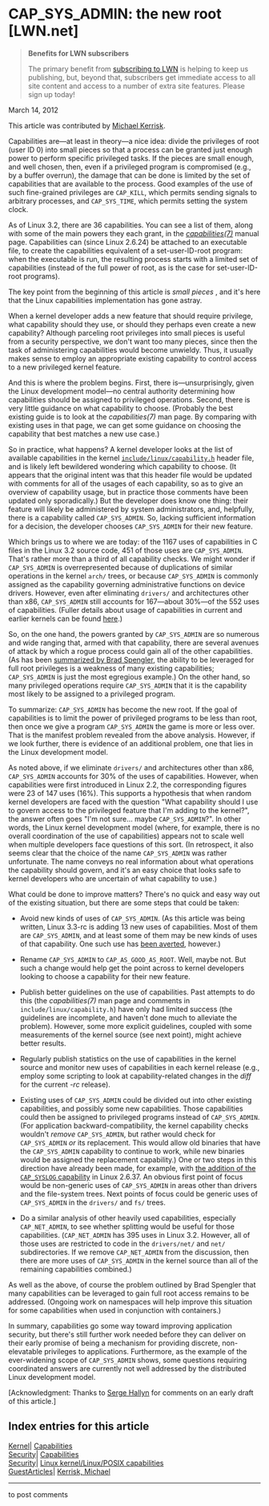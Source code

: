 # CAP_SYS_ADMIN: the new root [LWN.net]

> **Benefits for LWN subscribers**
> 
> The primary benefit from [subscribing to LWN](/Promo/nst-nag5/subscribe) is helping to keep us publishing, but, beyond that, subscribers get immediate access to all site content and access to a number of extra site features. Please sign up today! 

March 14, 2012

This article was contributed by [Michael Kerrisk](http://man7.org/).

Capabilities are—at least in theory—a nice idea: divide the privileges of root (user ID 0) into small pieces so that a process can be granted just enough power to perform specific privileged tasks. If the pieces are small enough, and well chosen, then, even if a privileged program is compromised (e.g., by a buffer overrun), the damage that can be done is limited by the set of capabilities that are available to the process. Good examples of the use of such fine-grained privileges are `CAP_KILL`, which permits sending signals to arbitrary processes, and `CAP_SYS_TIME`, which permits setting the system clock.

As of Linux 3.2, there are 36 capabilities. You can see a list of them, along with some of the main powers they each grant, in the [_capabilities(7)_](http://man7.org/linux/man-pages/man7/capabilities.7.html) manual page. Capabilities can (since Linux 2.6.24) be attached to an executable file, to create the capabilities equivalent of a set-user-ID-root program: when the executable is run, the resulting process starts with a limited set of capabilities (instead of the full power of root, as is the case for set-user-ID-root programs).

The key point from the beginning of this article is _small pieces_ , and it's here that the Linux capabilities implementation has gone astray.

When a kernel developer adds a new feature that should require privilege, what capability should they use, or should they perhaps even create a new capability? Although parceling root privileges into small pieces is useful from a security perspective, we don't want too many pieces, since then the task of administering capabilities would become unwieldy. Thus, it usually makes sense to employ an appropriate existing capability to control access to a new privileged kernel feature.

And this is where the problem begins. First, there is—unsurprisingly, given the Linux development model—no central authority determining how capabilities should be assigned to privileged operations. Second, there is very little guidance on what capability to choose. (Probably the best existing guide is to look at the _capabilities(7)_ man page. By comparing with existing uses in that page, we can get some guidance on choosing the capability that best matches a new use case.)

So in practice, what happens? A kernel developer looks at the list of available capabilities in the kernel [`include/linux/capability.h`](http://lxr.linux.no/#linux/include/linux/capability.h) header file, and is likely left bewildered wondering which capability to choose. (It appears that the original intent was that this header file would be updated with comments for all of the usages of each capability, so as to give an overview of capability usage, but in practice those comments have been updated only sporadically.) But the developer does know one thing: their feature will likely be administered by system administrators, and, helpfully, there is a capability called `CAP_SYS_ADMIN`. So, lacking sufficient information for a decision, the developer chooses `CAP_SYS_ADMIN` for their new feature.

Which brings us to where we are today: of the 1167 uses of capabilities in C files in the Linux 3.2 source code, 451 of those uses are `CAP_SYS_ADMIN`. That's rather more than a third of all capability checks. We might wonder if `CAP_SYS_ADMIN` is overrepresented because of duplications of similar operations in the kernel `arch/` trees, or because `CAP_SYS_ADMIN` is commonly assigned as the capability governing administrative functions on device drivers. However, even after eliminating `drivers/` and architectures other than x86, `CAP_SYS_ADMIN` still accounts for 167—about 30%—of the 552 uses of capabilities. (Fuller details about usage of capabilities in current and earlier kernels can be found [here](http://blog.man7.org/2012/03/kernel-capability-usage-statistics.html).)

So, on the one hand, the powers granted by `CAP_SYS_ADMIN` are so numerous and wide ranging that, armed with that capability, there are several avenues of attack by which a rogue process could gain all of the other capabilities. (As has been [summarized by Brad Spengler](http://forums.grsecurity.net/viewtopic.php?f=7&t=2522), the ability to be leveraged for full root privileges is a weakness of many existing capabilities; `CAP_SYS_ADMIN` is just the most egregious example.) On the other hand, so many privileged operations require `CAP_SYS_ADMIN` that it is the capability most likely to be assigned to a privileged program.

To summarize: `CAP_SYS_ADMIN` has become the new root. If the goal of capabilities is to limit the power of privileged programs to be less than root, then once we give a program `CAP_SYS_ADMIN` the game is more or less over. That is the manifest problem revealed from the above analysis. However, if we look further, there is evidence of an additional problem, one that lies in the Linux development model.

As noted above, if we eliminate `drivers/` and architectures other than x86, `CAP_SYS_ADMIN` accounts for 30% of the uses of capabilities. However, when capabilities were first introduced in Linux 2.2, the corresponding figures were 23 of 147 uses (16%). This supports a hypothesis that when random kernel developers are faced with the question "What capability should I use to govern access to the privileged feature that I'm adding to the kernel?", the answer often goes "I'm not sure… maybe `CAP_SYS_ADMIN`?". In other words, the Linux kernel development model (where, for example, there is no overall coordination of the use of capabilities) appears not to scale well when multiple developers face questions of this sort. (In retrospect, it also seems clear that the choice of the name `CAP_SYS_ADMIN` was rather unfortunate. The name conveys no real information about what operations the capability should govern, and it's an easy choice that looks safe to kernel developers who are uncertain of what capability to use.)

What could be done to improve matters? There's no quick and easy way out of the existing situation, but there are some steps that could be taken:  


  * Avoid new kinds of uses of `CAP_SYS_ADMIN`. (As this article was being written, Linux 3.3-rc is adding 13 new uses of capabilities. Most of them are `CAP_SYS_ADMIN`, and at least some of them may be new kinds of uses of that capability. One such use has [been averted](/Articles/486334/), however.)

  * Rename `CAP_SYS_ADMIN` to `CAP_AS_GOOD_AS_ROOT`. Well, maybe not. But such a change would help get the point across to kernel developers looking to choose a capability for their new feature.

  * Publish better guidelines on the use of capabilities. Past attempts to do this (the _capabilities(7)_ man page and comments in `include/linux/capability.h`) have only had limited success (the guidelines are incomplete, and haven't done much to alleviate the problem). However, some more explicit guidelines, coupled with some measurements of the kernel source (see next point), might achieve better results.

  * Regularly publish statistics on the use of capabilities in the kernel source and monitor new uses of capabilities in each kernel release (e.g., employ some scripting to look at capability-related changes in the _diff_ for the current _-rc_ release).

  * Existing uses of `CAP_SYS_ADMIN` could be divided out into other existing capabilities, and possibly some new capabilities. Those capabilities could then be assigned to privileged programs instead of `CAP_SYS_ADMIN`. (For application backward-compatibility, the kernel capability checks wouldn't _remove_ `CAP_SYS_ADMIN`, but rather would check for `CAP_SYS_ADMIN` _or_ its replacement. This would allow old binaries that have the `CAP_SYS_ADMIN` capability to continue to work, while new binaries would be assigned the replacement capability.) One or two steps in this direction have already been made, for example, with [the addition of the `CAP_SYSLOG` capability](/Articles/417489/) in Linux 2.6.37. An obvious first point of focus would be non-generic uses of `CAP_SYS_ADMIN` in areas other than drivers and the file-system trees. Next points of focus could be generic uses of `CAP_SYS_ADMIN` in the `drivers/` and `fs/` trees.

  * Do a similar analysis of other heavily used capabilities, especially `CAP_NET_ADMIN`, to see whether splitting would be useful for those capabilities. (`CAP_NET_ADMIN` has 395 uses in Linux 3.2. However, all of those uses are restricted to code in the `drivers/net/` and `net/` subdirectories. If we remove `CAP_NET_ADMIN` from the discussion, then there are more uses of `CAP_SYS_ADMIN` in the kernel source than all of the remaining capabilities combined.)


As well as the above, of course the problem outlined by Brad Spengler that many capabilities can be leveraged to gain full root access remains to be addressed. (Ongoing work on namespaces will help improve this situation for some capabilities when used in conjunction with containers.)

In summary, capabilities go some way toward improving application security, but there's still further work needed before they can deliver on their early promise of being a mechanism for providing discrete, non-elevatable privileges to applications. Furthermore, as the example of the ever-widening scope of `CAP_SYS_ADMIN` shows, some questions requiring coordinated answers are currently not well addressed by the distributed Linux development model.

[Acknowledgment: Thanks to [Serge Hallyn](http://s3hh.wordpress.com/) for comments on an early draft of this article.] 

  
Index entries for this article  
---  
[Kernel](/Kernel/Index)| [Capabilities](/Kernel/Index#Capabilities)  
[Security](/Security/Index/)| [Capabilities](/Security/Index/#Capabilities)  
[Security](/Security/Index/)| [Linux kernel/Linux/POSIX capabilities](/Security/Index/#Linux_kernel-LinuxPOSIX_capabilities)  
[GuestArticles](/Archives/GuestIndex/)| [Kerrisk, Michael](/Archives/GuestIndex/#Kerrisk_Michael)  
  


* * *

to post comments 
